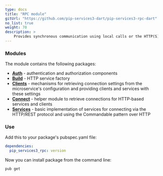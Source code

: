 ```yaml
---
type: docs
title: "RPC module"
gitUrl: "https://github.com/pip-services3-dart/pip-services3-rpc-dart"
no_list: true
weight: 70
description: > 
    Provides synchronous communication using local calls or the HTTP(S) protocol. It contains both server and client side implementations.
---
```



### Modules

The module contains the following packages:

- [**Auth**](auth) - authentication and authorization components
- [**Build**](build) - HTTP service factory
- [**Clients**](clients) - mechanisms for retrieving connection settings from the microservice's configuration and providing clients and services with these settings
- [**Connect**](connect) - helper module to retrieve connections for HTTP-based services and clients
- [**Services**](services) - basic implementation of services for connecting via the HTTP/REST protocol and using the Commandable pattern over HTTP


### Use

Add this to your package's pubspec.yaml file:
```yaml
dependencies:
  pip_services3_rpc: version
```

Now you can install package from the command line:
```bash
pub get
```
